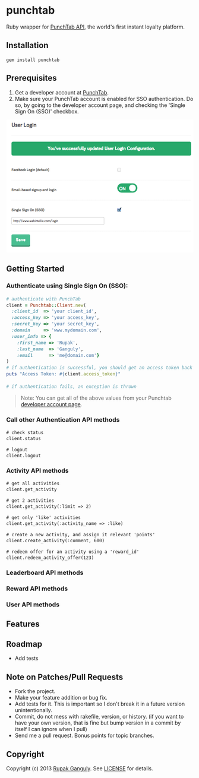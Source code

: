 # punchtab

Ruby wrapper for [PunchTab API](http://www.punchtab.com/developer-docs), the world's first instant loyalty platform.

## Installation

```
gem install punchtab
```

## Prerequisites

1. Get a developer account at [PunchTab](http://www.punchtab.com).
2. Make sure your PunchTab account is enabled for SSO authentication. Do so, by going to the developer account page,
and checking the 'Single Sign On (SSO)' checkbox.

![Enable SSO authentication for PunchTab account](punchtab-enable-sso.png "Enable SSO authentication for PunchTab account")

## Getting Started

### Authenticate using Single Sign On (SSO):

```ruby
# authenticate with PunchTab
client = Punchtab::Client.new(
  :client_id  => 'your client_id',
  :access_key => 'your access_key',
  :secret_key => 'your secret_key',
  :domain     => 'www.mydomain.com',
  :user_info => {
    :first_name => 'Rupak',
    :last_name  => 'Ganguly',
    :email      => 'me@domain.com'}
)
# if authentication is successful, you should get an access token back
puts "Access Token: #{client.access_token}"

# if authentication fails, an exception is thrown

```
> Note: You can get all of the above values from your Punchtab [developer account page](https://www.punchtab.com/account/).

### Call other Authentication API methods

```
# check status
client.status
```

```
# logout
client.logout
```

### Activity API methods

```
# get all activities
client.get_activity
```

```
# get 2 activities
client.get_activity(:limit => 2)
```

```
# get only 'like' activities
client.get_activity(:activity_name => :like)
```

```
# create a new activity, and assign it relevant 'points'
client.create_activity(:comment, 600)
```

```
# redeem offer for an activity using a 'reward_id'
client.redeem_activity_offer(123)
```

### Leaderboard API methods

### Reward API methods

### User API methods

## Features


## Roadmap

* Add tests

## Note on Patches/Pull Requests

* Fork the project.
* Make your feature addition or bug fix.
* Add tests for it. This is important so I don't break it in a future version unintentionally.
* Commit, do not mess with rakefile, version, or history. (if you want to have your own version, that is fine but
  bump version in a commit by itself I can ignore when I pull)
* Send me a pull request. Bonus points for topic branches.

## Copyright

Copyright (c) 2013 [Rupak Ganguly](http://rails.webintellix.com). See [LICENSE](https://github.com/rupakg/punchtab/blob/master/LICENSE) for details.
